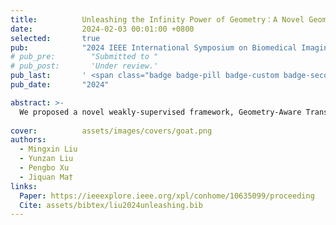 ```yaml
---
title:          Unleashing the Infinity Power of Geometry：A Novel Geometry-Aware Transformer (GOAT) for Whole Slide Histopathology Image Analysis
date:           2024-02-03 00:01:00 +0800
selected:       true
pub:            "2024 IEEE International Symposium on Biomedical Imaging (ISBI)"
# pub_pre:        "Submitted to "
# pub_post:       'Under review.'
pub_last:       ' <span class="badge badge-pill badge-custom badge-secondary">Conference</span><span class="badge badge-pill badge-custom badge-success">Oral</span>'
pub_date:       "2024"

abstract: >-
  We proposed a novel weakly-supervised framework, Geometry-Aware Transformer (GOAT), in which we urge the model to pay attention to the geometric characteristics within the tumor microenvironment which often serve as potent indicators. In addition, a context-aware attention mechanism is designed to extract and enhance the morphological features within WSIs. Extensive experimental results demonstrated that the proposed method is capable of consistently reaching superior classification outcomes for gigapixel whole slide images.
  
cover:          assets/images/covers/goat.png
authors:
  - Mingxin Liu
  - Yunzan Liu
  - Pengbo Xu
  - Jiquan Ma†
links:
  Paper: https://ieeexplore.ieee.org/xpl/conhome/10635099/proceeding
  Cite: assets/bibtex/liu2024unleashing.bib
---
```

